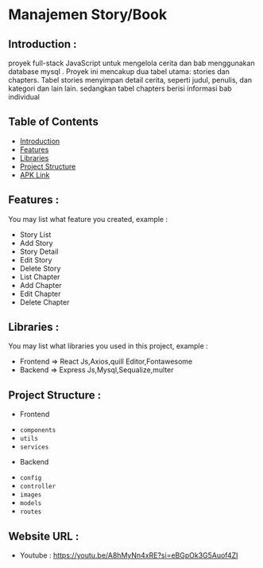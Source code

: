# Manajemen Story/Book

## <a name="introduction"></a> Introduction :
proyek full-stack JavaScript untuk mengelola cerita dan bab menggunakan database mysql . Proyek ini mencakup dua tabel utama: stories dan chapters. Tabel stories menyimpan detail cerita, seperti judul, penulis, dan kategori dan lain lain.  sedangkan tabel chapters berisi informasi bab individual

## Table of Contents

- [Introduction](#introduction)
- [Features](#features)
- [Libraries](#libraries)
- [Project Structure](#project-structures)
- [APK Link](#apk-link)

## <a name="features"></a> Features :
You may list what feature you created, example :
- Story List
- Add Story 
- Story Detail
- Edit Story
- Delete Story
- List Chapter
- Add Chapter
- Edit Chapter
- Delete Chapter


## <a name="libraries"></a> Libraries :
You may list what libraries you used in this project, example :
- Frontend => React Js,Axios,quill Editor,Fontawesome
- Backend  => Express Js,Mysql,Sequalize,multer


## <a name="project-structures"></a> Project Structure :
- Frontend
* `components`
* `utils`
* `services`

- Backend
* `config`
* `controller`
* `images`
* `models`
* `routes`

## <a name="apk-link"></a> Website URL :
* Youtube : https://youtu.be/A8hMyNn4xRE?si=eBGpOk3G5Auof4ZI

